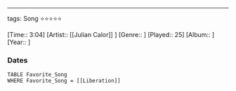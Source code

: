 ---
tags: Song ⭐⭐⭐⭐⭐ 

[Time:: 3:04]
[Artist:: [[Julian Calor]] ]
[Genre:: ]
[Played:: 25]
[Album:: ]
[Year:: ]
### Dates
````dataview
TABLE Favorite_Song
WHERE Favorite_Song = [[Liberation]]
````